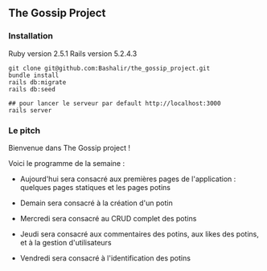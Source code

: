 ## The Gossip Project

### Installation

Ruby version 2.5.1
Rails version 5.2.4.3

    git clone git@github.com:Bashalir/the_gossip_project.git
    bundle install
    rails db:migrate
    rails db:seed

    ## pour lancer le serveur par default http://localhost:3000 
    rails server


### Le pitch

Bienvenue dans The Gossip project ! 

Voici le programme de la semaine :

* Aujourd'hui sera consacré aux premières pages de l'application : quelques pages statiques et les pages potins

* Demain sera consacré à la création d'un potin

* Mercredi sera consacré au CRUD complet des potins

* Jeudi sera consacré aux commentaires des potins, aux likes des potins, et à la gestion d'utilisateurs

* Vendredi sera consacré à l'identification des potins

